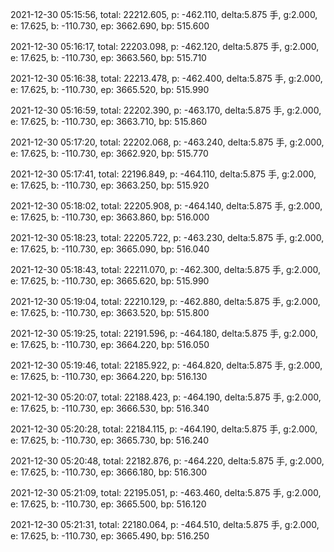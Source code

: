 2021-12-30 05:15:56, total: 22212.605, p: -462.110, delta:5.875 手, g:2.000, e: 17.625, b: -110.730, ep: 3662.690, bp: 515.600

2021-12-30 05:16:17, total: 22203.098, p: -462.120, delta:5.875 手, g:2.000, e: 17.625, b: -110.730, ep: 3663.560, bp: 515.710

2021-12-30 05:16:38, total: 22213.478, p: -462.400, delta:5.875 手, g:2.000, e: 17.625, b: -110.730, ep: 3665.520, bp: 515.990

2021-12-30 05:16:59, total: 22202.390, p: -463.170, delta:5.875 手, g:2.000, e: 17.625, b: -110.730, ep: 3663.710, bp: 515.860

2021-12-30 05:17:20, total: 22202.068, p: -463.240, delta:5.875 手, g:2.000, e: 17.625, b: -110.730, ep: 3662.920, bp: 515.770

2021-12-30 05:17:41, total: 22196.849, p: -464.110, delta:5.875 手, g:2.000, e: 17.625, b: -110.730, ep: 3663.250, bp: 515.920

2021-12-30 05:18:02, total: 22205.908, p: -464.140, delta:5.875 手, g:2.000, e: 17.625, b: -110.730, ep: 3663.860, bp: 516.000

2021-12-30 05:18:23, total: 22205.722, p: -463.230, delta:5.875 手, g:2.000, e: 17.625, b: -110.730, ep: 3665.090, bp: 516.040

2021-12-30 05:18:43, total: 22211.070, p: -462.300, delta:5.875 手, g:2.000, e: 17.625, b: -110.730, ep: 3665.620, bp: 515.990

2021-12-30 05:19:04, total: 22210.129, p: -462.880, delta:5.875 手, g:2.000, e: 17.625, b: -110.730, ep: 3663.520, bp: 515.800

2021-12-30 05:19:25, total: 22191.596, p: -464.180, delta:5.875 手, g:2.000, e: 17.625, b: -110.730, ep: 3664.220, bp: 516.050

2021-12-30 05:19:46, total: 22185.922, p: -464.820, delta:5.875 手, g:2.000, e: 17.625, b: -110.730, ep: 3664.220, bp: 516.130

2021-12-30 05:20:07, total: 22188.423, p: -464.190, delta:5.875 手, g:2.000, e: 17.625, b: -110.730, ep: 3666.530, bp: 516.340

2021-12-30 05:20:28, total: 22184.115, p: -464.190, delta:5.875 手, g:2.000, e: 17.625, b: -110.730, ep: 3665.730, bp: 516.240

2021-12-30 05:20:48, total: 22182.876, p: -464.220, delta:5.875 手, g:2.000, e: 17.625, b: -110.730, ep: 3666.180, bp: 516.300

2021-12-30 05:21:09, total: 22195.051, p: -463.460, delta:5.875 手, g:2.000, e: 17.625, b: -110.730, ep: 3665.500, bp: 516.120

2021-12-30 05:21:31, total: 22180.064, p: -464.510, delta:5.875 手, g:2.000, e: 17.625, b: -110.730, ep: 3665.490, bp: 516.250